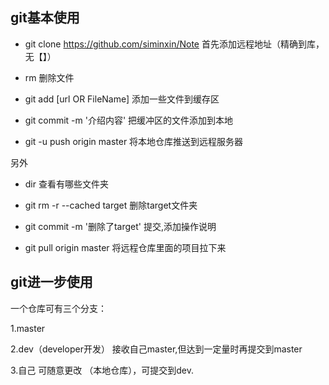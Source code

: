 ## git基本使用
- git clone https://github.com/siminxin/Note  首先添加远程地址（精确到库，无【】）

- rm 删除文件

- git add [url OR FileName]  添加一些文件到缓存区

- git commit -m '介绍内容'    把缓冲区的文件添加到本地

- git -u push origin master  将本地仓库推送到远程服务器

另外

- dir                      查看有哪些文件夹

- git rm -r --cached target          删除target文件夹

- git commit -m '删除了target'       提交,添加操作说明

- git pull origin master     将远程仓库里面的项目拉下来


## git进一步使用


一个仓库可有三个分支：

1.master

2.dev（developer开发）  接收自己master,但达到一定量时再提交到master    

3.自己   可随意更改 （本地仓库），可提交到dev.
